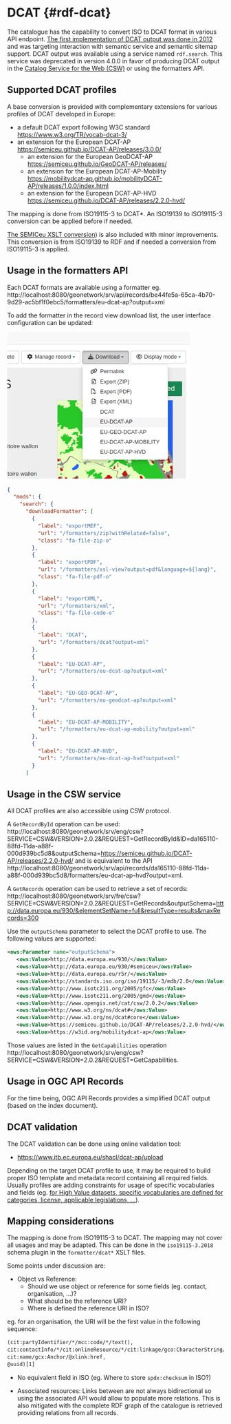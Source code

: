 # DCAT {#rdf-dcat}

The catalogue has the capability to convert ISO to DCAT format in various API endpoint. [The first implementation of DCAT output was done in 2012](https://trac.osgeo.org/geonetwork/wiki/proposals/DCATandRDFServices) and was targeting interaction with semantic service and semantic sitemap support. DCAT output was available using a service named `rdf.search`. This service was deprecated in version 4.0.0 in favor of producing DCAT output in the [Catalog Service for the Web (CSW)](csw.md) or using the formatters API. 


## Supported DCAT profiles

A base conversion is provided with complementary extensions for various profiles of DCAT developed in Europe:

* a default DCAT export following W3C standard https://www.w3.org/TR/vocab-dcat-3/
* an extension for the European DCAT-AP https://semiceu.github.io/DCAT-AP/releases/3.0.0/
  * an extension for the European GeoDCAT-AP https://semiceu.github.io/GeoDCAT-AP/releases/
  * an extension for the European DCAT-AP-Mobility https://mobilitydcat-ap.github.io/mobilityDCAT-AP/releases/1.0.0/index.html
  * an extension for the European DCAT-AP-HVD https://semiceu.github.io/DCAT-AP/releases/2.2.0-hvd/

The mapping is done from ISO19115-3 to DCAT*. An ISO19139 to ISO19115-3 conversion can be applied before if needed.

[The SEMICeu XSLT conversion](https://github.com/SEMICeu/iso-19139-to-dcat-ap/blob/master/iso-19139-to-dcat-ap.xsl)) is also included with minor improvements. This conversion is from ISO19139 to RDF and if needed a conversion from ISO19115-3 is applied.

## Usage in the formatters API

Each DCAT formats are available using a formatter eg. http://localhost:8080/geonetwork/srv/api/records/be44fe5a-65ca-4b70-9d29-ac5bf1f0ebc5/formatters/eu-dcat-ap?output=xml

To add the formatter in the record view download list, the user interface configuration can be updated:

![image](img/dcat-in-download-menu.png)

```json
{
  "mods": {
    "search": {
      "downloadFormatter": [
        {
          "label": "exportMEF",
          "url": "/formatters/zip?withRelated=false",
          "class": "fa-file-zip-o"
        },
        {
          "label": "exportPDF",
          "url": "/formatters/xsl-view?output=pdf&language=${lang}",
          "class": "fa-file-pdf-o"
        },
        {
          "label": "exportXML",
          "url": "/formatters/xml",
          "class": "fa-file-code-o"
        },
        {
          "label": "DCAT",
          "url": "/formatters/dcat?output=xml"
        },
        {
          "label": "EU-DCAT-AP",
          "url": "/formatters/eu-dcat-ap?output=xml"
        },
        {
          "label": "EU-GEO-DCAT-AP",
          "url": "/formatters/eu-geodcat-ap?output=xml"
        },
        {
          "label": "EU-DCAT-AP-MOBILITY",
          "url": "/formatters/eu-dcat-ap-mobility?output=xml"
        },
        {
          "label": "EU-DCAT-AP-HVD",
          "url": "/formatters/eu-dcat-ap-hvd?output=xml"
        }
      ]
```


## Usage in the CSW service

All DCAT profiles are also accessible using CSW protocol.

A `GetRecordById` operation can be used: http://localhost:8080/geonetwork/srv/eng/csw?SERVICE=CSW&VERSION=2.0.2&REQUEST=GetRecordById&ID=da165110-88fd-11da-a88f-000d939bc5d8&outputSchema=https://semiceu.github.io/DCAT-AP/releases/2.2.0-hvd/ and is equivalent to the API http://localhost:8080/geonetwork/srv/api/records/da165110-88fd-11da-a88f-000d939bc5d8/formatters/eu-dcat-ap-hvd?output=xml.

A `GetRecords` operation can be used to retrieve a set of records: http://localhost:8080/geonetwork/srv/fre/csw?SERVICE=CSW&VERSION=2.0.2&REQUEST=GetRecords&outputSchema=http://data.europa.eu/930/&elementSetName=full&resultType=results&maxRecords=300

Use the `outputSchema` parameter to select the DCAT profile to use. The following values are supported:

```xml
<ows:Parameter name="outputSchema">
   <ows:Value>http://data.europa.eu/930/</ows:Value>
   <ows:Value>http://data.europa.eu/930/#semiceu</ows:Value>
   <ows:Value>http://data.europa.eu/r5r/</ows:Value>
   <ows:Value>http://standards.iso.org/iso/19115/-3/mdb/2.0</ows:Value>
   <ows:Value>http://www.isotc211.org/2005/gfc</ows:Value>
   <ows:Value>http://www.isotc211.org/2005/gmd</ows:Value>
   <ows:Value>http://www.opengis.net/cat/csw/2.0.2</ows:Value>
   <ows:Value>http://www.w3.org/ns/dcat#</ows:Value>
   <ows:Value>http://www.w3.org/ns/dcat#core</ows:Value>
   <ows:Value>https://semiceu.github.io/DCAT-AP/releases/2.2.0-hvd/</ows:Value>
   <ows:Value>https://w3id.org/mobilitydcat-ap</ows:Value>
```

Those values are listed in the `GetCapabilities` operation http://localhost:8080/geonetwork/srv/eng/csw?SERVICE=CSW&VERSION=2.0.2&REQUEST=GetCapabilities.

## Usage in OGC API Records

For the time being, OGC API Records provides a simplified DCAT output (based on the index document). 

## DCAT validation

The DCAT validation can be done using online validation tool:
* https://www.itb.ec.europa.eu/shacl/dcat-ap/upload

Depending on the target DCAT profile to use, it may be required to build proper ISO template and metadata record containing all required fields. Usually profiles are adding constraints for usage of specific vocabularies and fields (eg. [for High Value datasets, specific vocabularies are defined for categories, license, applicable legislations, ...](https://semiceu.github.io/DCAT-AP/releases/2.2.0-hvd/#controlled-vocabularies-to-be-used)).


## Mapping considerations

The mapping is done from ISO19115-3 to DCAT. The mapping may not cover all usages and may be adapted. This can be done in the `iso19115-3.2018` schema plugin in the `formatter/dcat*` XSLT files.

Some points under discussion are:
* Object vs Reference: 
  * Should we use object or reference for some fields (eg. contact, organisation, ...)?
  * What should be the reference URI?
  * Where is defined the reference URI in ISO?

eg. for an organisation, the URI will be the first value in the following sequence:
```xml
(cit:partyIdentifier/*/mcc:code/*/text(),
cit:contactInfo/*/cit:onlineResource/*/cit:linkage/gco:CharacterString/text(),
cit:name/gcx:Anchor/@xlink:href,
@uuid)[1]
```

* No equivalent field in ISO (eg. Where to store `spdx:checksum` in ISO?)

* Associated resources: Links between are not always bidirectional so using the associated API would allow to populate more relations. This is also mitigated with the complete RDF graph of the catalogue is retrieved providing relations from all records.
